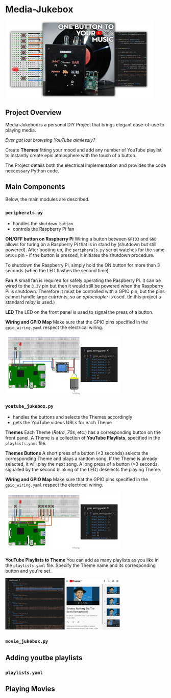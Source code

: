 # Media-Jukebox

<p align="left">
  <img width="460"src="documentation_images/post_photo.png">
</p>

## Project Overview
Media-Jukebox is a personal DIY Project that brings elegant ease-of-use to playing media. 

*Ever got lost browsing YouTube aimlessly?* 

Create **Themes** fitting your mood and add any number of YouTube playlist to instantly create epic atmosphere with the touch of a button.

The Project details both the electrical implementation and provides the code neccessary Python code. 

## Main Components

Below, the main modules are described.

### `peripherals.py`
- handles the `shutdown_button`
- controls the Raspberry Pi fan

**ON/OFF button on Raspberry Pi**
Wiring a button between `GPIO3` and `GND` allows for turing on a Raspberry Pi that is in stand by (shutdown but still powered).
After booting up, the `peripherals.py` script watches for the same `GPIO3` pin - if the button is pressed, it initiates the shutdown procedure.

To shutdown the Raspberry Pi, simply hold the ON button for more than 3 seconds (when the LED flashes the second time).

**Fan**
A small fan is required for safely operating the Raspberry Pi. It can be wired to the `3.3V` pin but then it would still be powered when the Raspberry Pi is shutdown. Therefore it must be controlled with a GPIO pin, but the pins cannot handle large cutrrents, so an *optocoupler* is used. (In this project a standard *relay* is used.)


**LED**
The LED on the front panel is used to signal the press of a button.

**Wiring and GPIO Map**
Make sure that the GPIO pins specified in the `gpio_wiring.yaml` respect the electrical wiring.
<p align="left">
  <img width="360"src="documentation_images/adding_peripherals_gpio.png">
</p>

### `youtube_jukebox.py`
- handles the buttons and selects the Themes accordingly
- gets the YouTube videos URLs for each Theme

**Themes**
Each Theme (*Retro*, *70s*, etc.) has a corresponding button on the front panel. A Theme is a collection of **YouTube Playlists**, specified in the `playlists.yaml` file. 

**Themes Buttons**
A short press of a button (<3 seconds) selects the corresponding Theme and plays a random song. If the Theme is already selected, it will play the next song. A long press of a button (>3 seconds, signalled by the second blinking of the LED) deselects the playing Theme.

**Wiring and GPIO Map**
Make sure that the GPIO pins specified in the `gpio_wiring.yaml` respect the electrical wiring.
<p align="left">
  <img width="360"src="documentation_images/adding_jukebox_gpio.png">
</p>

**YouTube Playlists to Theme**
You can add as many playlists as you like in the `playlists.yaml` file. Specify the Theme name and its corresponding button and you're set. 
<p align="left">
  <img width="360"src="documentation_images/adding_playlists.png">
</p>

### `movie_jukebox.py`

## Adding youtbe playlists

### `playlists.yaml`

## Playing Movies




